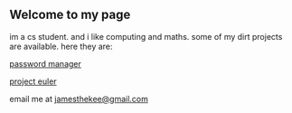 ## Welcome to my page

im a cs student. 
and i like computing and maths. 
some of my dirt projects are available. 
here they are:

[password manager](https://github.com/jamesthekee/password-manager)

[project euler](https://github.com/jamesthekee/project-euler)


email me at jamesthekee@gmail.com
